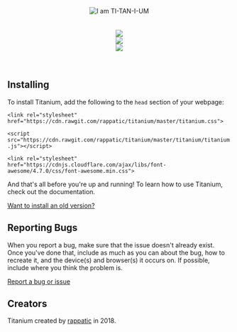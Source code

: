 

  <p align="center">
    <img src="https://preview.ibb.co/hdpYze/Picture3.png" alt="I am TI-TAN-I-UM">
  <br>
  <br>
  <br>
    <a href="https://rappatic.github.io/titanium/documentation.html#/"><img src="https://preview.ibb.co/kFFyze/Picture12.png"></a><br>
    <a href="https://rappatic.github.io/titanium/"><img src="https://preview.ibb.co/fcxHsz/Picture1.png"></a><br>
    <a href="https://github.com/rappatic/titaniumcss/projects/2"><img src="https://preview.ibb.co/nxJe5K/Picture19.png"></a><br>
    <br>
  <br>
</p>


## Installing

To install Titanium, add the following to the `head` section of your webpage:

`<link rel="stylesheet" href="https://cdn.rawgit.com/rappatic/titanium/master/titanium.css">`

`<script src="https://cdn.rawgit.com/rappatic/titanium/master/titanium/titanium.js"></script>`

`<link rel="stylesheet" href="https://cdnjs.cloudflare.com/ajax/libs/font-awesome/4.7.0/css/font-awesome.min.css">`

And that's all before you're up and running! To learn how to use Titanium, check out the documentation.

<a href="https://rappatic.github.io/titanium/documentation.html#/?id=get-an-older-version-of-titanium">Want to install an old version?</a>

## Reporting Bugs

When you report a bug, make sure that the issue doesn't already exist. Once you've done that, include as much as you can about the bug, how to recreate it, and the device(s) and browser(s) it occurs on. If possible, include where you think the problem is.

[Report a bug or issue](https://github.com/rappatic/titaniumcss/issues)

## Creators

Titanium created by <a href="https://rappatic.com" target="_blank">rappatic</a> in 2018.

